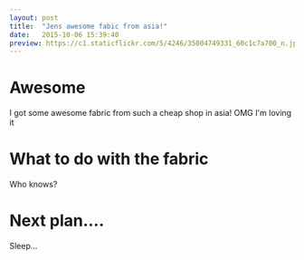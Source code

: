 ```yaml
---
layout: post
title:  "Jens awesome fabic from asia!"
date:   2015-10-06 15:39:40
preview: https://c1.staticflickr.com/5/4246/35004749331_60c1c7a700_n.jpg
---
```


# Awesome

I got some awesome fabric from such a cheap shop in asia! OMG I'm loving it

# What to do with the fabric

Who knows?

# Next plan....

Sleep...
